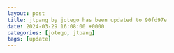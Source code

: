 ```yaml
---
layout: post
title: jtpang by jotego has been updated to 90fd97e
date: 2024-03-29 16:08:00 +0000
categories: [jotego, jtpang]
tags: [update]
---
```


